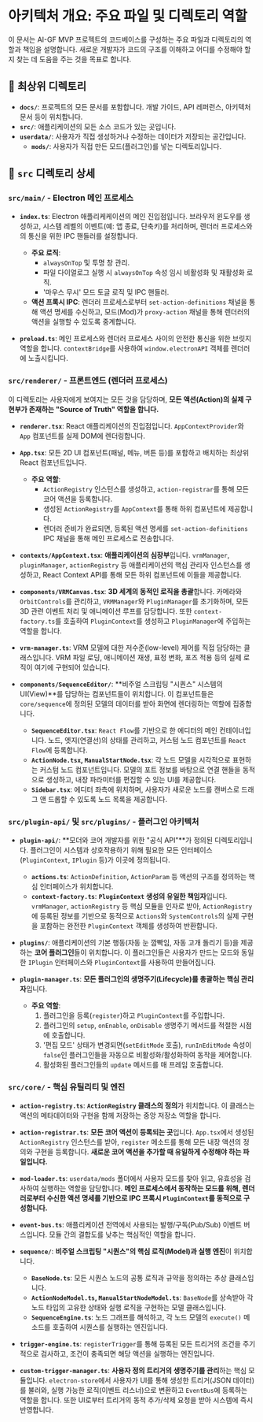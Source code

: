 # 아키텍처 개요: 주요 파일 및 디렉토리 역할

이 문서는 AI-GF MVP 프로젝트의 코드베이스를 구성하는 주요 파일과 디렉토리의 역할과 책임을 설명합니다. 새로운 개발자가 코드의 구조를 이해하고 어디를 수정해야 할지 찾는 데 도움을 주는 것을 목표로 합니다.

## 📁 최상위 디렉토리

-   **`docs/`**: 프로젝트의 모든 문서를 포함합니다. 개발 가이드, API 레퍼런스, 아키텍처 문서 등이 위치합니다.
-   **`src/`**: 애플리케이션의 모든 소스 코드가 있는 곳입니다.
-   **`userdata/`**: 사용자가 직접 생성하거나 수정하는 데이터가 저장되는 공간입니다.
    -   **`mods/`**: 사용자가 직접 만든 모드(플러그인)를 넣는 디렉토리입니다.

## 📂 `src` 디렉토리 상세

### `src/main/` - Electron 메인 프로세스

-   **`index.ts`**: Electron 애플리케케이션의 메인 진입점입니다. 브라우저 윈도우를 생성하고, 시스템 레벨의 이벤트(예: 앱 종료, 단축키)를 처리하며, 렌더러 프로세스와의 통신을 위한 IPC 핸들러를 설정합니다.
    -   **주요 로직**:
        -   `alwaysOnTop` 및 투명 창 관리.
        -   파일 다이얼로그 실행 시 `alwaysOnTop` 속성 임시 비활성화 및 재활성화 로직.
        -   '마우스 무시' 모드 토글 로직 및 IPC 핸들러.
    -   **액션 프록시 IPC**: 렌더러 프로세스로부터 `set-action-definitions` 채널을 통해 액션 명세를 수신하고, 모드(Mod)가 `proxy-action` 채널을 통해 렌더러의 액션을 실행할 수 있도록 중계합니다.

-   **`preload.ts`**: 메인 프로세스와 렌더러 프로세스 사이의 안전한 통신을 위한 브릿지 역할을 합니다. `contextBridge`를 사용하여 `window.electronAPI` 객체를 렌더러에 노출시킵니다.

### `src/renderer/` - 프론트엔드 (렌더러 프로세스)

이 디렉토리는 사용자에게 보여지는 모든 것을 담당하며, **모든 액션(Action)의 실제 구현부가 존재하는 "Source of Truth" 역할을 합니다.**

-   **`renderer.tsx`**: React 애플리케이션의 진입점입니다. `AppContextProvider`와 `App` 컴포넌트를 실제 DOM에 렌더링합니다.

-   **`App.tsx`**: 모든 2D UI 컴포넌트(패널, 메뉴, 버튼 등)를 포함하고 배치하는 최상위 React 컴포넌트입니다.
    -   **주요 역할**:
        -   `ActionRegistry` 인스턴스를 생성하고, `action-registrar`를 통해 모든 코어 액션을 등록합니다.
        -   생성된 `ActionRegistry`를 `AppContext`를 통해 하위 컴포넌트에 제공합니다.
        -   렌더러 준비가 완료되면, 등록된 액션 명세를 `set-action-definitions` IPC 채널을 통해 메인 프로세스로 전송합니다.

-   **`contexts/AppContext.tsx`**: **애플리케이션의 심장부**입니다. `vrmManager`, `pluginManager`, `actionRegistry` 등 애플리케이션의 핵심 관리자 인스턴스를 생성하고, React Context API를 통해 모든 하위 컴포넌트에 이들을 제공합니다.

-   **`components/VRMCanvas.tsx`**: **3D 세계의 동적인 로직을 총괄**합니다. 카메라와 `OrbitControls`를 관리하고, `VRMManager`와 `PluginManager`를 초기화하며, 모든 3D 관련 이벤트 처리 및 애니메이션 루프를 담당합니다. 또한 `context-factory.ts`를 호출하여 `PluginContext`를 생성하고 `PluginManager`에 주입하는 역할을 합니다.

-   **`vrm-manager.ts`**: VRM 모델에 대한 저수준(low-level) 제어를 직접 담당하는 클래스입니다. VRM 파일 로딩, 애니메이션 재생, 표정 변화, 포즈 적용 등의 실제 로직이 여기에 구현되어 있습니다.

-   **`components/SequenceEditor/`**: **비주얼 스크립팅 "시퀀스" 시스템의 UI(View)**를 담당하는 컴포넌트들이 위치합니다. 이 컴포넌트들은 `core/sequence`에 정의된 모델의 데이터를 받아 화면에 렌더링하는 역할에 집중합니다.
    -   **`SequenceEditor.tsx`**: `React Flow`를 기반으로 한 에디터의 메인 컨테이너입니다. 노드, 엣지(연결선)의 상태를 관리하고, 커스텀 노드 컴포넌트를 `React Flow`에 등록합니다.
    -   **`ActionNode.tsx`, `ManualStartNode.tsx`**: 각 노드 모델을 시각적으로 표현하는 커스텀 노드 컴포넌트입니다. 모델의 포트 정보를 바탕으로 연결 핸들을 동적으로 생성하고, 내장 파라미터를 편집할 수 있는 UI를 제공합니다.
    -   **`Sidebar.tsx`**: 에디터 좌측에 위치하며, 사용자가 새로운 노드를 캔버스로 드래그 앤 드롭할 수 있도록 노드 목록을 제공합니다.

### `src/plugin-api/` 및 `src/plugins/` - 플러그인 아키텍처

-   **`plugin-api/`**: **모더와 코어 개발자를 위한 "공식 API"**가 정의된 디렉토리입니다. 플러그인이 시스템과 상호작용하기 위해 필요한 모든 인터페이스(`PluginContext`, `IPlugin` 등)가 이곳에 정의됩니다.
    -   **`actions.ts`**: `ActionDefinition`, `ActionParam` 등 액션의 구조를 정의하는 핵심 인터페이스가 위치합니다.
    -   **`context-factory.ts`**: **`PluginContext` 생성의 유일한 책임자**입니다. `vrmManager`, `actionRegistry` 등 핵심 모듈을 인자로 받아, `ActionRegistry`에 등록된 정보를 기반으로 동적으로 `Actions`와 `SystemControls`의 실제 구현을 포함하는 완전한 `PluginContext` 객체를 생성하여 반환합니다.

-   **`plugins/`**: 애플리케이션의 기본 행동(자동 눈 깜빡임, 자동 고개 돌리기 등)을 제공하는 **코어 플러그인**들이 위치합니다. 이 플러그인들은 사용자가 만드는 모드와 동일한 `IPlugin` 인터페이스와 `PluginContext`를 사용하여 만들어집니다.

-   **`plugin-manager.ts`**: **모든 플러그인의 생명주기(Lifecycle)를 총괄하는 핵심 관리자**입니다.
    -   **주요 역할**:
        1.  플러그인을 등록(`register`)하고 `PluginContext`를 주입합니다.
        2.  플러그인의 `setup`, `onEnable`, `onDisable` 생명주기 메서드를 적절한 시점에 호출합니다.
        3.  '편집 모드' 상태가 변경되면(`setEditMode` 호출), `runInEditMode` 속성이 `false`인 플러그인들을 자동으로 비활성화/활성화하여 동작을 제어합니다.
        4.  활성화된 플러그인들의 `update` 메서드를 매 프레임 호출합니다.

### `src/core/` - 핵심 유틸리티 및 엔진

-   **`action-registry.ts`**: **`ActionRegistry` 클래스의 정의**가 위치합니다. 이 클래스는 액션의 메타데이터와 구현을 함께 저장하는 중앙 저장소 역할을 합니다.

-   **`action-registrar.ts`**: **모든 코어 액션이 등록되는 곳**입니다. `App.tsx`에서 생성된 `ActionRegistry` 인스턴스를 받아, `register` 메소드를 통해 모든 내장 액션의 정의와 구현을 등록합니다. **새로운 코어 액션을 추가할 때 유일하게 수정해야 하는 파일입니다.**

-   **`mod-loader.ts`**: `userdata/mods` 폴더에서 사용자 모드를 찾아 읽고, 유효성을 검사하여 실행하는 역할을 담당합니다. **메인 프로세스에서 동작하는 모드를 위해, 렌더러로부터 수신한 액션 명세를 기반으로 IPC 프록시 `PluginContext`를 동적으로 구성합니다.**

-   **`event-bus.ts`**: 애플리케이션 전역에서 사용되는 발행/구독(Pub/Sub) 이벤트 버스입니다. 모듈 간의 결합도를 낮추는 핵심적인 역할을 합니다.

-   **`sequence/`**: **비주얼 스크립팅 "시퀀스"의 핵심 로직(Model)과 실행 엔진**이 위치합니다.
    -   **`BaseNode.ts`**: 모든 시퀀스 노드의 공통 로직과 규약을 정의하는 추상 클래스입니다.
    -   **`ActionNodeModel.ts`, `ManualStartNodeModel.ts`**: `BaseNode`를 상속받아 각 노드 타입의 고유한 상태와 실행 로직을 구현하는 모델 클래스입니다.
    -   **`SequenceEngine.ts`**: 노드 그래프를 해석하고, 각 노드 모델의 `execute()` 메소드를 호출하여 시퀀스를 실행하는 엔진입니다.

-   **`trigger-engine.ts`**: `registerTrigger`를 통해 등록된 모든 트리거의 조건을 주기적으로 검사하고, 조건이 충족되면 해당 액션을 실행하는 엔진입니다.

-   **`custom-trigger-manager.ts`**: **사용자 정의 트리거의 생명주기를 관리**하는 핵심 모듈입니다. `electron-store`에서 사용자가 UI를 통해 생성한 트리거(JSON 데이터)를 불러와, 실행 가능한 로직(이벤트 리스너)으로 변환하고 `EventBus`에 등록하는 역할을 합니다. 또한 UI로부터 트리거의 동적 추가/삭제 요청을 받아 시스템에 즉시 반영합니다.
